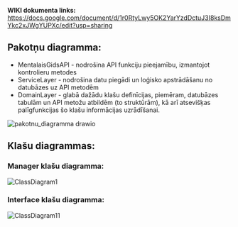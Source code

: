 **WIKI dokumenta links:**
https://docs.google.com/document/d/1r0RtyLwy5OK2YarYzdDctuJ3I8ksDmYkc2xJWgYUPXc/edit?usp=sharing

## Pakotņu diagramma:
- MentalaisGidsAPI - nodrošina API funkciju pieejamību, izmantojot kontrolieru metodes
- ServiceLayer - nodrošina datu piegādi un loģisko apstrādāšanu no datubāzes uz API metodēm
- DomainLayer - glabā dažādu klašu definīcijas, piemēram, datubāzes tabulām un API metožu atbildēm (to struktūrām), kā arī atsevišķas palīgfunkcijas šo klašu informācijas uzrādīšanai.

![pakotnu_diagramma drawio](https://github.com/RuudolfsT/MentalaisGidsAPI/assets/135831634/8452c054-9083-441d-bead-12b5dd9df072)

## Klašu diagrammas:
### Manager klašu diagramma:
![ClassDiagram1](https://github.com/RuudolfsT/MentalaisGidsAPI/assets/108159222/d8cb51ff-0ad1-4796-853d-fc7181a1edaa)
### Interface klašu diagramma:
![ClassDiagram11](https://github.com/RuudolfsT/MentalaisGidsAPI/assets/108159222/dddfd4a4-65da-4019-941a-a8b263af33f2)
